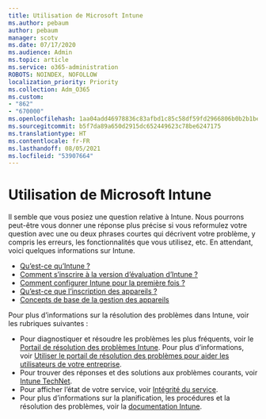 ```yaml
---
title: Utilisation de Microsoft Intune
ms.author: pebaum
author: pebaum
manager: scotv
ms.date: 07/17/2020
ms.audience: Admin
ms.topic: article
ms.service: o365-administration
ROBOTS: NOINDEX, NOFOLLOW
localization_priority: Priority
ms.collection: Adm_O365
ms.custom:
- "862"
- "670000"
ms.openlocfilehash: 1aa04add46978836c83afbd1c85c58df59fd2966806b0b2b1be5bd8cb5774d47
ms.sourcegitcommit: b5f7da89a650d2915dc652449623c78be6247175
ms.translationtype: HT
ms.contentlocale: fr-FR
ms.lasthandoff: 08/05/2021
ms.locfileid: "53907664"
---
```

# <a name="working-with-microsoft-intune"></a>Utilisation de Microsoft Intune

Il semble que vous posiez une question relative à Intune. Nous pourrons peut-être vous donner une réponse plus précise si vous reformulez votre question avec une ou deux phrases courtes qui décrivent votre problème, y compris les erreurs, les fonctionnalités que vous utilisez, etc. En attendant, voici quelques informations sur Intune.

- [Qu’est-ce qu’Intune ?](https://docs.microsoft.com/intune/what-is-intune)
- [Comment s’inscrire à la version d’évaluation d’Intune ?](https://docs.microsoft.com/intune/free-trial-sign-up)
- [Comment configurer Intune pour la première fois ?](https://docs.microsoft.com/intune/setup-steps)
- [Qu’est-ce que l’inscription des appareils ?](https://docs.microsoft.com/intune/device-enrollment)
- [Concepts de base de la gestion des appareils](https://docs.microsoft.com/mem/intune/fundamentals/)

Pour plus d’informations sur la résolution des problèmes dans Intune, voir les rubriques suivantes :

- Pour diagnostiquer et résoudre les problèmes les plus fréquents, voir le [Portail de résolution des problèmes Intune](https://aka.ms/intunetroubleshooting). Pour plus d’informations, voir [Utiliser le portail de résolution des problèmes pour aider les utilisateurs de votre entreprise](https://docs.microsoft.com/intune/help-desk-operators).
- Pour trouver des réponses et des solutions aux problèmes courants, voir [Intune TechNet](https://aka.ms/intuneforums).
- Pour afficher l’état de votre service, voir [Intégrité du service](https://portal.office.com/AdminPortal/Home#/servicehealth).
- Pour plus d’informations sur la planification, les procédures et la résolution des problèmes, voir la [documentation Intune](https://docs.microsoft.com/intune/).